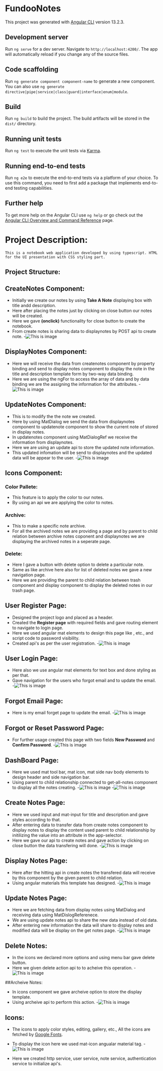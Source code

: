# FundooNotes

This project was generated with [Angular CLI](https://github.com/angular/angular-cli) version 13.2.3.

## Development server

Run `ng serve` for a dev server. Navigate to `http://localhost:4200/`. The app will automatically reload if you change any of the source files.

## Code scaffolding

Run `ng generate component component-name` to generate a new component. You can also use `ng generate directive|pipe|service|class|guard|interface|enum|module`.

## Build

Run `ng build` to build the project. The build artifacts will be stored in the `dist/` directory.

## Running unit tests

Run `ng test` to execute the unit tests via [Karma](https://karma-runner.github.io).

## Running end-to-end tests

Run `ng e2e` to execute the end-to-end tests via a platform of your choice. To use this command, you need to first add a package that implements end-to-end testing capabilities.

## Further help

To get more help on the Angular CLI use `ng help` or go check out the [Angular CLI Overview and Command Reference](https://angular.io/cli) page.

# Project Description:
	
	This is a notebook web application developed by using typescript. HTML for the UI presentation with CSS styling part. 
## Project Structure:
## CreateNotes Component:
- Initially we create our notes by using **Take A Note** displaying box with title andd description.
- Here after placing the notes just by clicking on close button our notes will be created.
- Here we gave **(onclick)** functionality for close button to create the notebook.
- From create notes is sharing data to displaynotes by POST api to create note.
-![This is image]("../assets/reference/")

## DisplayNotes Component:
- Here we will receive the data from createnotes component by property binding and send to display notes component to display the note in the 
 title and description template form by two-way data binding.
- Here we are using the ngFor to access the array of data and by data binding we are the assigning the information for the attributes.
-![This is image]("../assets/reference/")

## UpdateNotes Component:
- This is to modify the the note we created.
- Here by using MatDialog we send the data from displaynotes component to updatenote component to show the current note of stored in display notes.
- In updatenotes component using MatDialogRef we receive the information from displaynotes.
- Here we are using an update api to store the updated note information.
- This updated infomation will be send to displaynotes and the updated data will be appear to the user.
-![This is image]("../assets/reference/")

## Icons Component:
### Color Pallete:
- This feature is to apply the color to our notes.
- By using an api we are applying the color to notes.
 
### Archive:
- This to make a specific note archive.
- For all the archived notes we are providing a page and by parent to child relation between archive notes coponent and displaynotes we are displaying the archived notes in a seperate page.

### Delete:
- Here I gave a button with delete option to delete a particular note.
- Same as like archive here also for list of deleted notes we gave a new navigation page.
- Here we are providing the parent to child relation between trash component and display component to display the deleted notes in our trash page.

## User Register Page:
- Designed the project logo and placed as a header.
- Created the **Register page** with required fields and gave routing element to navigate to login page.
- Here we used angular mat elements to design this page like <mat-form-field>, <mat-label> etc., and script code to password visibility.
- Created api's as per the user registration.
-![This is image]("../assets/reference/register.png")

## User Login Page:
- Here also we use angular mat elements for text box and done styling as per that.
- Gave navigation for the users who forgot email and to update the email.
-![This is image]("../assets/reference/login.png")

## Forgot Email Page:
- Here is my email forget page to update the email.
-![This is image]("../assets/reference/forgetemail.png")

## Forgot or Reset Password Page:
- For further usage created this page with two fields **New Password** and **Confirm Password**.
-![This is image]("../assets/reference/resetpassword.png")

## DashBoard Page:
- Here we used mat tool bar, mat icon, mat side nav body elements to design header and side navigation bar.
- Using parent to child relationship connected to get-all-notes component to display all the notes creating.
-![This is image]("../assets/reference/dashboard.png")
-![This is image]("../assets/reference/dashboardUpdated.png")

## Create Notes Page:
- Here we used input and mat-input for title and description and gave styles according to that.
- After entering data to transfer data from create notes component to display notes to display the content 
  used parent to child relationship by initilizing the value into an attribute in the app-selector.
- Here we gave our api to create notes and gave action by clicking on close button the data transfering will done.
-![This is image]("../assets/reference/takenotes.png")

## Display Notes Page:
- Here after the hitting api in create notes the transfered data will receive by this component by the given parent to child relation.
- Using angular materials this template has designed.
-![This is image]("../assets/reference/getallnotes.png")

## Update Notes Page:
- Here we are fetching data from display notes using MatDialog and receiving data using MatDislogReferenece.
- We are using update notes api to share the new data instead of old data.
- After entering new information the data will share to display notes and modified data will be display on the get notes page.
-![This is image]("../assets/reference/updatenotes.png")

## Delete Notes:
- In the icons we declared more options and using menu bar gave delete button.
- Here we given delete action api to to acheive this operation.
-![This is image]("../assets/reference/deletenotes.png")

##Archeive Notes:
- In icons component we gave archeive option to store the display template.
- Using archeive api to perform this action.
-![This is image]("../assets/reference/iconsupdate.png")

## Icons:
- The icons to apply color styles, editing, gallery, etc., All the icons are fetched by [Google Fonts](https://fonts.google.com/icons?selected=Material+Icons).
- To display the icon here we used mat-icon angualar material tag.
-![This is image]("../assets/reference/iconsupdate.png")


- Here we created http service, user service, note service, authentication service to initialize api's.